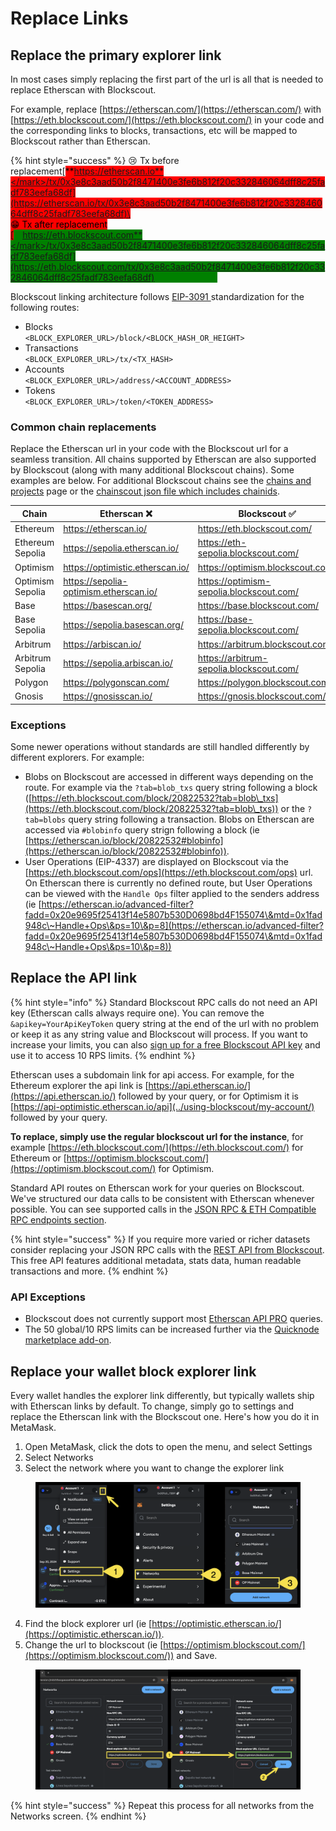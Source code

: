 # Replace Links

## Replace the primary explorer link

In most cases simply replacing the first part of the url is all that is needed to replace Etherscan with Blockscout.

For example, replace [https://etherscan.com/](https://etherscan.com/) with [https://eth.blockscout.com/](https://eth.blockscout.com/) in your code and the corresponding links to blocks, transactions, etc will be mapped to Blockscout rather than Etherscan.

{% hint style="success" %}
😢 Tx before replacement[<mark style="background-color:red;">**https://etherscan.io**</mark>/tx/0x3e8c3aad50b2f8471400e3fe6b812f20c332846064dff8c25fadf783eefa68df](https://etherscan.io/tx/0x3e8c3aad50b2f8471400e3fe6b812f20c332846064dff8c25fadf783eefa68df)\
\
😁 Tx after replacement\
[<mark style="color:green;background-color:green;">**https://eth.blockscout.com**</mark>/tx/0x3e8c3aad50b2f8471400e3fe6b812f20c332846064dff8c25fadf783eefa68df](https://eth.blockscout.com/tx/0x3e8c3aad50b2f8471400e3fe6b812f20c332846064dff8c25fadf783eefa68df)
{% endhint %}

Blockscout linking architecture follows [EIP-3091 ](https://eips.ethereum.org/EIPS/eip-3091)standardization for the following routes:

* Blocks \
  `<BLOCK_EXPLORER_URL>/block/<BLOCK_HASH_OR_HEIGHT>`
* Transactions\
  `<BLOCK_EXPLORER_URL>/tx/<TX_HASH>`
* Accounts\
  `<BLOCK_EXPLORER_URL>/address/<ACCOUNT_ADDRESS>`
* Tokens\
  `<BLOCK_EXPLORER_URL>/token/<TOKEN_ADDRESS>`

### Common chain replacements

Replace the Etherscan url in your code with the Blockscout url for a seamless transition. All chains supported by Etherscan are also supported by Blockscout (along with many additional Blockscout chains). Some examples are below. For additional Blockscout chains see the [chains and projects](https://www.blockscout.com/chains-and-projects) page or the [chainscout json file which includes chainids](https://github.com/blockscout/chainscout/blob/main/data/chains.json).

<table><thead><tr><th width="126">Chain</th><th>Etherscan ❌</th><th>Blockscout ✅</th></tr></thead><tbody><tr><td>Ethereum</td><td><a href="https://etherscan.io/">https://etherscan.io/</a></td><td><a href="https://eth.blockscout.com/">https://eth.blockscout.com/</a></td></tr><tr><td>Ethereum Sepolia</td><td><a href="https://sepolia.etherscan.io/">https://sepolia.etherscan.io/</a></td><td><a href="https://eth-sepolia.blockscout.com/">https://eth-sepolia.blockscout.com/</a></td></tr><tr><td>Optimism</td><td><a href="https://optimistic.etherscan.io/">https://optimistic.etherscan.io/</a></td><td><a href="https://optimism.blockscout.com/">https://optimism.blockscout.com/</a></td></tr><tr><td>Optimism Sepolia</td><td><a href="https://sepolia-optimism.etherscan.io/">https://sepolia-optimism.etherscan.io/</a></td><td><a href="https://optimism-sepolia.blockscout.com/">https://optimism-sepolia.blockscout.com/</a></td></tr><tr><td>Base</td><td><a href="https://basescan.org/">https://basescan.org/</a></td><td><a href="https://base.blockscout.com/">https://base.blockscout.com/</a></td></tr><tr><td>Base Sepolia</td><td><a href="https://sepolia.basescan.org/">https://sepolia.basescan.org/</a></td><td><a href="https://base-sepolia.blockscout.com/">https://base-sepolia.blockscout.com/</a></td></tr><tr><td>Arbitrum</td><td><a href="https://arbiscan.io/">https://arbiscan.io/</a></td><td><a href="https://arbitrum.blockscout.com/">https://arbitrum.blockscout.com/</a></td></tr><tr><td>Arbitrum Sepolia</td><td><a href="https://sepolia.arbiscan.io/">https://sepolia.arbiscan.io/</a></td><td><a href="https://arbitrum-sepolia.blockscout.com/">https://arbitrum-sepolia.blockscout.com/</a></td></tr><tr><td>Polygon</td><td><a href="https://polygonscan.com/">https://polygonscan.com/</a></td><td><a href="https://polygon.blockscout.com/">https://polygon.blockscout.com/</a></td></tr><tr><td>Gnosis</td><td><a href="https://gnosisscan.io/">https://gnosisscan.io/</a></td><td><a href="https://gnosis.blockscout.com/">https://gnosis.blockscout.com/</a></td></tr></tbody></table>

### Exceptions

Some newer operations without standards are still handled differently by different explorers. For example:

* Blobs on Blockscout are accessed in different ways depending on the route. For example via the `?tab=blob_txs` query string following a block ([https://eth.blockscout.com/block/20822532?tab=blob\_txs](https://eth.blockscout.com/block/20822532?tab=blob\_txs)) or the `?tab=blobs` query string following a transaction. Blobs on Etherscan are accessed via `#blobinfo` query strign following a block (ie [https://etherscan.io/block/20822532#blobinfo](https://etherscan.io/block/20822532#blobinfo)).
* User Operations (EIP-4337) are displayed on Blockscout via the [https://eth.blockscout.com/ops](https://eth.blockscout.com/ops) url. On Etherscan there is currently no defined route, but User Operations can be viewed with the `Handle Ops` filter applied to the senders address (ie [https://etherscan.io/advanced-filter?fadd=0x20e9695f25413f14e5807b530D0698bd4F155074\&mtd=0x1fad948c\~Handle+Ops\&ps=10\&p=8](https://etherscan.io/advanced-filter?fadd=0x20e9695f25413f14e5807b530D0698bd4F155074\&mtd=0x1fad948c\~Handle+Ops\&ps=10\&p=8))

## Replace the API link

{% hint style="info" %}
Standard Blockscout RPC calls do not need an API key (Etherscan calls always require one). You can remove the `&apikey=YourApiKeyToken` query string at the end of the url with no problem or keep it as any string value and Blockscout will process. If you want to increase your limits, you can also [sign up for a free Blockscout API key](../using-blockscout/my-account/api-keys.md) and use it to access 10 RPS limits.
{% endhint %}

Etherscan uses a subdomain link for api access. For example, for the Ethereum explorer the api link is [https://api.etherscan.io/](https://api.etherscan.io/) followed by your query, or for Optimism it is [https://api-optimistic.etherscan.io/api](../using-blockscout/my-account/) followed by your query.&#x20;

**To replace, simply use the regular blockscout url for the instance**, for example [https://eth.blockscout.com/](https://eth.blockscout.com/) for Ethereum or [https://optimism.blockscout.com/](https://optimism.blockscout.com/) for Optimism.

Standard API routes on Etherscan work for your queries on Blockscout. We've structured our data calls to be consistent with Etherscan whenever possible. You can see supported calls in the [JSON RPC & ETH Compatible RPC endpoints section](apis/rpc/).

{% hint style="success" %}
If you require more varied or richer datasets consider replacing your JSON RPC calls with the [REST API from Blockscout](apis/rest/). This free API features additional metadata, stats data, human readable transactions and more.&#x20;
{% endhint %}

### API Exceptions&#x20;

* Blockscout does not currently support most [Etherscan API PRO](https://docs.etherscan.io/api-pro/etherscan-api-pro) queries.
* The 50 global/10 RPS limits can be increased further via the [Quicknode marketplace add-on](https://marketplace.quicknode.com/add-on/blockscout-json-rpc-api).

## Replace your wallet block explorer link

Every wallet handles the explorer link differently, but typically wallets ship with Etherscan links by default. To change, simply go to settings and replace the Etherscan link with the Blockscout one. Here's how you do it in MetaMask.

1. Open MetaMask, click the dots to open the menu, and select Settings
2. Select Networks
3. Select the network where you want to change the explorer link

<figure><img src="../.gitbook/assets/metamask-change-links-1.png" alt=""><figcaption></figcaption></figure>

4. Find the block explorer url (ie [https://optimistic.etherscan.io/](https://optimistic.etherscan.io/)).
5. Change the url to blockscout (ie [https://optimism.blockscout.com/](https://optimism.blockscout.com/)) and Save.

<figure><img src="../.gitbook/assets/change-networks-mm.png" alt=""><figcaption></figcaption></figure>

{% hint style="success" %}
Repeat this process for all networks from the Networks screen.
{% endhint %}
